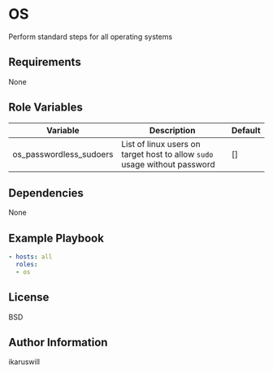 OS
=========

Perform standard steps for all operating systems

Requirements
------------

None

Role Variables
--------------

| Variable                | Description                                                               | Default |
|-------------------------|---------------------------------------------------------------------------|---------|
| os_passwordless_sudoers | List of linux users on target host to allow `sudo` usage without password | []      |

Dependencies
------------

None

Example Playbook
----------------
```yaml
- hosts: all
  roles:
  - os
```

License
-------

BSD

Author Information
------------------
ikaruswill
